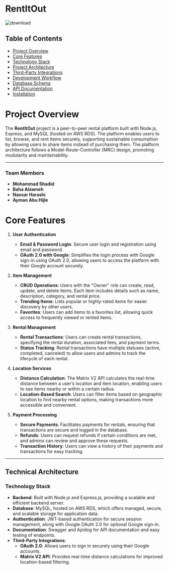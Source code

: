 # RentItOut 
![download](https://github.com/user-attachments/assets/8dcec20e-65ae-4e43-adb2-763012a28109)

## Table of Contents

- [Project Overview](#Project-Overview)
- [Core Features](#Core-Features)
- [Technology Stack](#Technology-Stack)
- [Project Architecture](#Project-Architecture)
- [Third-Party Integrations](#Third-Party-Integrations)
- [Development Workflow](#Development-Workflow)
- [Database Schema](#Database-Schema)
- [API Documentation](./API-Documentation)
- [Installation](./Installation)





# Project Overview

The **RentItOut** project is a peer-to-peer rental platform built with Node.js, Express, and MySQL (hosted on AWS RDS). The platform enables users to list, browse, and rent items securely, supporting sustainable consumption by allowing users to share items instead of purchasing them. The platform architecture follows a Model-Route-Controller (MRC) design, promoting modularity and maintainability.

---

### Team Members
- **Mohammad Shadid**
- **Baha Alawneh**
- **Nassar Harashi**
- **Ayman Abu Hijle**

# Core Features

1. **User Authentication**
   - **Email & Password Login**: Secure user login and registration using email and password.
   - **OAuth 2.0 with Google**: Simplifies the login process with Google sign-in using OAuth 2.0, allowing users to access the platform with their Google account securely.

2. **Item Management**
   - **CRUD Operations**: Users with the "Owner" role can create, read, update, and delete items. Each item includes details such as name, description, category, and rental price.
   - **Trending Items**: Lists popular or highly-rated items for easier discovery by other users.
   - **Favorites**: Users can add items to a favorites list, allowing quick access to frequently viewed or rented items.

3. **Rental Management**
   - **Rental Transactions**: Users can create rental transactions, specifying the rental duration, associated fees, and payment terms.
   - **Status Tracking**: Rental transactions have multiple statuses (active, completed, canceled) to allow users and admins to track the lifecycle of each rental.

4. **Location Services**
   - **Distance Calculation**: The Matrix V2 API calculates the real-time distance between a user’s location and item location, enabling users to see items nearby or within a certain radius.
   - **Location-Based Search**: Users can filter items based on geographic location to find nearby rental options, making transactions more accessible and convenient.

5. **Payment Processing**
   - **Secure Payments**: Facilitates payments for rentals, ensuring that transactions are secure and logged in the database.
   - **Refunds**: Users can request refunds if certain conditions are met, and admins can review and approve these requests.
   - **Transaction History**: Users can view a history of their payments and transactions for easy tracking.

---

## Technical Architecture

### Technology Stack

- **Backend**: Built with Node.js and Express.js, providing a scalable and efficient backend server.
- **Database**: MySQL, hosted on AWS RDS, which offers managed, secure, and scalable storage for application data.
- **Authentication**: JWT-based authentication for secure session management, along with Google OAuth 2.0 for optional Google sign-in.
- **Documentation**: Swagger and Apidog for API documentation and easy testing of endpoints.
- **Third-Party Integrations**:
   - **OAuth 2.0**: Allows users to sign in securely using their Google accounts.
   - **Matrix V2 API**: Provides real-time distance calculations for improved location-based filtering.
